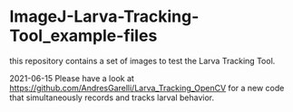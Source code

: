 # ImageJ-Larva-Tracking-Tool_example-files
this repository contains a set of images to test the Larva Tracking Tool.


2021-06-15
Please have a look at https://github.com/AndresGarelli/Larva_Tracking_OpenCV for a new code that simultaneously records and tracks larval behavior.

